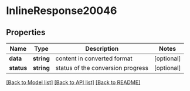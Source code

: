 # InlineResponse20046

## Properties
Name | Type | Description | Notes
------------ | ------------- | ------------- | -------------
**data** | **string** | content in converted format | [optional] 
**status** | **string** | status of the conversion progress | [optional] 

[[Back to Model list]](../../README.md#documentation-for-models) [[Back to API list]](../../README.md#documentation-for-api-endpoints) [[Back to README]](../../README.md)

